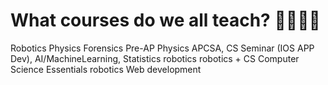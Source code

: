 # What courses do we all teach? 👩‍🏫👨‍🏫
Robotics
Physics
Forensics
Pre-AP Physics
APCSA, CS Seminar (IOS APP Dev), AI/MachineLearning, Statistics
robotics
robotics + CS
Computer Science Essentials
robotics
Web development